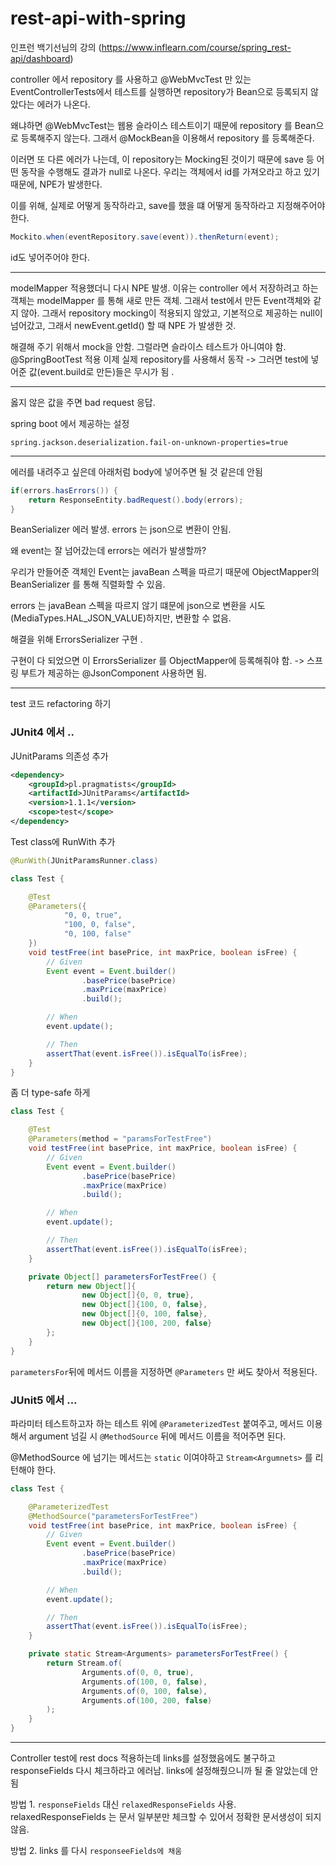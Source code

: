 # rest-api-with-spring
인프런 백기선님의 강의 (https://www.inflearn.com/course/spring_rest-api/dashboard)

controller 에서 repository 를 사용하고 
@WebMvcTest 만 있는 EventControllerTests에서 테스트를 실행하면 repository가 Bean으로 등록되지 않았다는 에러가 나온다.  

왜냐하면 @WebMvcTest는 웹용 슬라이스 테스트이기 때문에 repository 를 Bean으로 등록해주지 않는다. 
그래서 @MockBean을 이용해서 repository 를 등록해준다. 

이러면 또 다른 에러가 나는데, 이 repository는 Mocking된 것이기 때문에 save 등 어떤 동작을 수행해도 결과가 null로 나온다. 
우리는 객체에서 id를 가져오라고 하고 있기 때문에, NPE가 발생한다.

이를 위해, 실제로 어떻게 동작하라고, save를 했을 떄 어떻게 동작하라고 지정해주어야 한다. 
```java
Mockito.when(eventRepository.save(event)).thenReturn(event);
```
id도 넣어주어야 한다. 

---

modelMapper 적용했더니 다시 NPE 발생.
이유는 controller 에서 저장하려고 하는 객체는 modelMapper 를 통해 새로 만든 객체. 
그래서 test에서 만든 Event객체와 같지 않아. 그래서 repository mocking이 적용되지 않았고, 기본적으로 제공하는 null이 넘어갔고, 그래서 newEvent.getId() 할 때 NPE 가 발생한 것.

해결해 주기 위해서 mock을 안함. 그럴라면 슬라이스 테스트가 아니여야 함. @SpringBootTest 적용
이제 실제 repository를 사용해서 동작 -> 그러면 test에 넣어준 값(event.build로 만든)들은 무시가 됨 .

---

옳지 않은 값을 주면 bad request 응답.

spring boot 에서 제공하는 설정

```properties
spring.jackson.deserialization.fail-on-unknown-properties=true
```

---

에러를 내려주고 싶은데 아래처럼 body에 넣어주면 될 것 같은데 안됨 
```java
if(errors.hasErrors()) {
    return ResponseEntity.badRequest().body(errors);
}
```
BeanSerializer 에러 발생. errors 는 json으로 변환이 안됨. 

왜 event는 잘 넘어갔는데 errors는 에러가 발생할까? 

우리가 만들어준 객체인 Event는 javaBean 스펙을 따르기 때문에 ObjectMapper의 BeanSerializer 를 통해 직렬화할 수 있음.

errors 는 javaBean 스펙을 따르지 않기 떄문에 json으로 변환을 시도(MediaTypes.HAL_JSON_VALUE)하지만, 변환할 수 없음.

해결을 위해 ErrorsSerializer 구현 .

구현이 다 되었으면 이 ErrorsSerializer 를 ObjectMapper에 등록해줘야 함. -> 스프링 부트가 제공하는 @JsonComponent 사용하면 됨. 

---

test 코드 refactoring 하기 

### JUnit4 에서 .. 

JUnitParams 의존성 추가 
```xml
<dependency>
    <groupId>pl.pragmatists</groupId>
    <artifactId>JUnitParams</artifactId>
    <version>1.1.1</version>
    <scope>test</scope>
</dependency>
```

Test class에 RunWith 추가
```java
@RunWith(JUnitParamsRunner.class)
```

```java
class Test {

    @Test
    @Parameters({
            "0, 0, true",
            "100, 0, false",
            "0, 100, false"
    })
    void testFree(int basePrice, int maxPrice, boolean isFree) {
        // Given
        Event event = Event.builder()
                .basePrice(basePrice)
                .maxPrice(maxPrice)
                .build();

        // When
        event.update();

        // Then
        assertThat(event.isFree()).isEqualTo(isFree);
    }
}
```

좀 더 type-safe 하게
```java
class Test {

    @Test
    @Parameters(method = "paramsForTestFree")
    void testFree(int basePrice, int maxPrice, boolean isFree) {
        // Given
        Event event = Event.builder()
                .basePrice(basePrice)
                .maxPrice(maxPrice)
                .build();

        // When
        event.update();

        // Then
        assertThat(event.isFree()).isEqualTo(isFree);
    }

    private Object[] parametersForTestFree() {
        return new Object[]{
                new Object[]{0, 0, true},
                new Object[]{100, 0, false},
                new Object[]{0, 100, false},
                new Object[]{100, 200, false}
        };
    }
}
```

`parametersFor`뒤에 메서드 이름을 지정하면 `@Parameters` 만 써도 찾아서 적용된다.  


### JUnit5 에서 ... 

파라미터 테스트하고자 하는 테스트 위에 `@ParameterizedTest` 붙여주고, 메서드 이용해서 argument 넘길 시 `@MethodSource` 뒤에 메서드 이름을 적어주면 된다. 

@MethodSource 에 넘기는 메서드는 `static` 이여야하고 `Stream<Argumnets>` 를 리턴해야 한다. 

```java
class Test {

    @ParameterizedTest
    @MethodSource("parametersForTestFree")
    void testFree(int basePrice, int maxPrice, boolean isFree) {
        // Given
        Event event = Event.builder()
                .basePrice(basePrice)
                .maxPrice(maxPrice)
                .build();

        // When
        event.update();

        // Then
        assertThat(event.isFree()).isEqualTo(isFree);
    }

    private static Stream<Arguments> parametersForTestFree() {
        return Stream.of(
                Arguments.of(0, 0, true),
                Arguments.of(100, 0, false),
                Arguments.of(0, 100, false),
                Arguments.of(100, 200, false)
        );
    }
}
```

---

Controller test에  rest docs 적용하는데 links를 설정했음에도 불구하고 responseFields 다시 체크하라고 에러남.
links에 설정해줬으니까 될 줄 알았는데 안됨 

방법 1. `responseFields` 대신 `relaxedResponseFields` 사용. relaxedResponseFields 는 문서 일부분만 체크할 수 있어서 정확한 문서생성이 되지 않음.

방법 2. links 를 다시 `responseeFields에 채움`  

